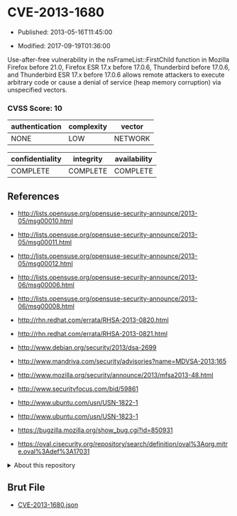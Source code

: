 # CVE-2013-1680

- Published: 2013-05-16T11:45:00

- Modified: 2017-09-19T01:36:00

Use-after-free vulnerability in the nsFrameList::FirstChild function in Mozilla Firefox before 21.0, Firefox ESR 17.x before 17.0.6, Thunderbird before 17.0.6, and Thunderbird ESR 17.x before 17.0.6 allows remote attackers to execute arbitrary code or cause a denial of service (heap memory corruption) via unspecified vectors.

### CVSS Score: **10**

| authentication | complexity | vector |
| --- | --- | --- |
| NONE | LOW | NETWORK |

| confidentiality | integrity | availability |
| --- | --- | --- |
| COMPLETE | COMPLETE | COMPLETE |

## References

* http://lists.opensuse.org/opensuse-security-announce/2013-05/msg00010.html

* http://lists.opensuse.org/opensuse-security-announce/2013-05/msg00011.html

* http://lists.opensuse.org/opensuse-security-announce/2013-05/msg00012.html

* http://lists.opensuse.org/opensuse-security-announce/2013-06/msg00006.html

* http://lists.opensuse.org/opensuse-security-announce/2013-06/msg00008.html

* http://rhn.redhat.com/errata/RHSA-2013-0820.html

* http://rhn.redhat.com/errata/RHSA-2013-0821.html

* http://www.debian.org/security/2013/dsa-2699

* http://www.mandriva.com/security/advisories?name=MDVSA-2013:165

* http://www.mozilla.org/security/announce/2013/mfsa2013-48.html

* http://www.securityfocus.com/bid/59861

* http://www.ubuntu.com/usn/USN-1822-1

* http://www.ubuntu.com/usn/USN-1823-1

* https://bugzilla.mozilla.org/show_bug.cgi?id=850931

* https://oval.cisecurity.org/repository/search/definition/oval%3Aorg.mitre.oval%3Adef%3A17031

<details>
<summary>About this repository</summary> 

  This repository is part of the project [Live Hack CVE](https://github.com/Live-Hack-CVE). Main website can be found [www.live-hack.org](https://www.live-hack.org) 
  
  Made by [Sn0wAlice](https://github.com/Sn0wAlice) for the people that care about security and need to have a feed of the latest CVEs. Hope you enjoy it, don't forget to star the repo and follow me on [Twitter](https://twitter.com/Sn0wAlice) and [Github](https://github.com/Sn0wAlice). And that is my [personnal website](https://www.alice-snow.me/)

  - [Home Page](https://github.com/Live-Hack-CVE)
  - [Framework](https://github.com/Live-Hack-CVE/cve-framework)
  - [CVE database](https://github.com/Live-Hack-CVE/full_database)
  - [Changelog](https://github.com/Live-Hack-CVE/Changelog)
</details>

## Brut File

* [CVE-2013-1680.json](https://raw.githubusercontent.com/Live-Hack-CVE/full_database/main/cves/2013/CVE-2013-1680.json)

